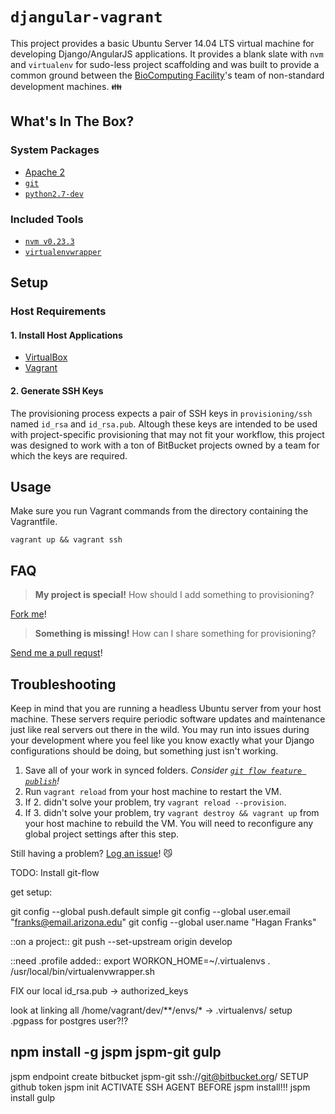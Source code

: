 `djangular-vagrant`
===================

This project provides a basic Ubuntu Server 14.04 LTS virtual machine for developing Django/AngularJS applications.  It provides a blank slate with `nvm` and `virtualenv` for sudo-less project scaffolding and was built to provide a common ground between the [BioComputing Facility](http://bcf.arl.arizona.edu/)'s team of non-standard development machines. :family:

What's In The Box?
------------------

### System Packages ###

* [Apache 2](http://projects.apache.org/projects/http_server.html)
* [`git`](http://git-scm.com)
* [`python2.7-dev`](https://docs.python.org/2.7/)

### Included Tools ###

* [`nvm v0.23.3`](https://github.com/creationix/nvm/tree/v0.23.3)
* [`virtualenvwrapper`](http://virtualenvwrapper.readthedocs.org/en/latest/)

Setup
-----

### Host Requirements ###

#### 1. Install Host Applications

* [VirtualBox](https://www.virtualbox.org/wiki/Downloads)
* [Vagrant](https://www.vagrantup.com/downloads.html)

#### 2. Generate SSH Keys

The provisioning process expects a pair of SSH keys in `provisioning/ssh` named `id_rsa` and `id_rsa.pub`.  Altough these keys are intended to be used with project-specific provisioning that may not fit your workflow, this project was designed to work with a ton of BitBucket projects owned by a team for which the keys are required.

Usage
-----

Make sure you run Vagrant commands from the directory containing the Vagrantfile.

    vagrant up && vagrant ssh

FAQ
---

> **My project is special!** How should I add something to provisioning?

[Fork me](https://help.github.com/articles/fork-a-repo/)!

> **Something is missing!** How can I share something for provisioning?

[Send me a pull requst](https://help.github.com/articles/using-pull-requests/)! 

Troubleshooting
---------------

Keep in mind that you are running a headless Ubuntu server from your host machine.  These servers require periodic software updates and maintenance just like real servers out there in the wild.  You may run into issues during your development where you feel like you know exactly what your Django configurations should be doing, but something just isn't working.

1. Save all of your work in synced folders.  _Consider [`git flow feature publish`](https://danielkummer.github.io/git-flow-cheatsheet/)!_
2. Run `vagrant reload` from your host machine to restart the VM.
3. If 2. didn't solve your problem, try `vagrant reload --provision`.
4. If 3. didn't solve your problem, try `vagrant destroy && vagrant up` from your host machine to rebuild the VM.  You will need to reconfigure any global project settings after this step.

Still having a problem?  [Log an issue](http://github.com/colinsf/djangular-vagrant/issues/new)!  :smirk_cat:




TODO:
Install git-flow

get setup:

git config --global push.default simple
git config --global user.email "franks@email.arizona.edu"
git config --global user.name "Hagan Franks"

::on a project::
git push --set-upstream origin develop

::need .profile added::
export WORKON_HOME=~/.virtualenvs
. /usr/local/bin/virtualenvwrapper.sh

FIX our local id_rsa.pub -> authorized_keys

look at linking all /home/vagrant/dev/**/envs/* -> .virtualenvs/
setup .pgpass for postgres user?!?
## npm install -g jspm jspm-git gulp
jspm endpoint create bitbucket jspm-git
    ssh://git@bitbucket.org/
SETUP github token
jspm init
ACTIVATE SSH AGENT BEFORE jspm install!!!
jspm install
gulp


